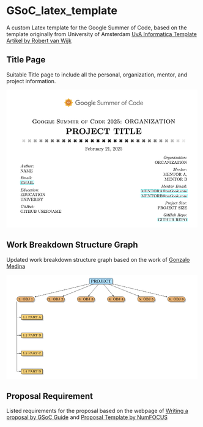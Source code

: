 # GSoC_latex_template
A custom Latex template for the Google Summer of Code, based on the template originally from University of Amsterdam [UvA Informatica Template Artikel by Robert van Wijk](https://www.overleaf.com/latex/templates/uva-informatica-template-artikel/dsjkstcpphny)

## Title Page
Suitable Title page to include all the personal, organization, mentor, and project information.

<img src="img/title_page.png" alt="title_page" width="500"/>


## Work Breakdown Structure Graph
Updated work breakdown structure graph based on the work of [Gonzalo Medina](https://tex.stackexchange.com/questions/81809/work-breakdown-structure-wbs-tikz)

<img src="img/work_breakdown_structure.png" alt="work_breakdown_structure" width="500"/>

## Proposal Requirement
Listed requirements for the proposal based on the webpage of [Writing a proposal by GSoC Guide](https://google.github.io/gsocguides/student/writing-a-proposal) and [Proposal Template by NumFOCUS](https://github.com/numfocus/gsoc/blob/master/templates/proposal.md)
